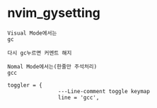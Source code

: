 # nvim_gysetting


```
Visual Mode에서는
gc

다시 gc누르면 커멘트 해지

Nomal Mode에서는(한줄만 주석처리)
gcc

toggler = {
                ---Line-comment toggle keymap
                line = 'gcc',
```
